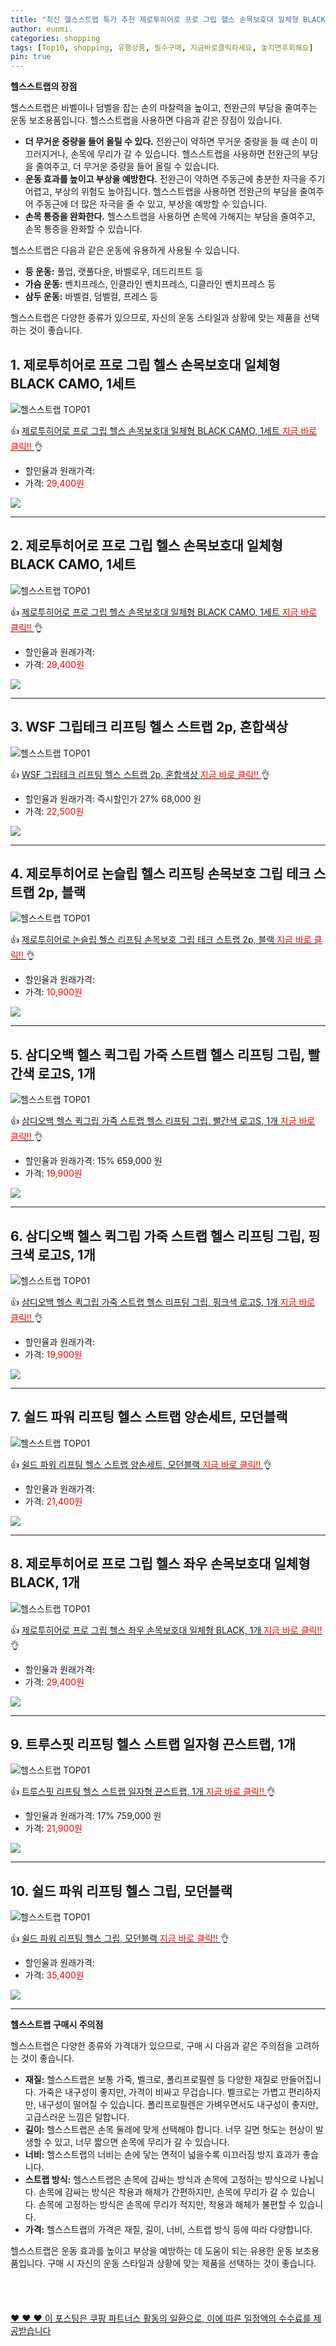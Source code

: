 ```yaml
---
title: "최신 헬스스트랩 특가 추천 제로투히어로 프로 그립 헬스 손목보호대 일체형 BLACK CAMO, 1세트 비교 장점"
author: eunmi.
categories: shopping
tags: [Top10, shopping, 유행상품, 필수구매, 지금바로클릭하세요, 놓치면후회해요]
pin: true
---
```

**헬스스트랩의 장점**

헬스스트랩은 바벨이나 덤벨을 잡는 손의 마찰력을 높이고, 전완근의 부담을 줄여주는 운동 보조용품입니다. 헬스스트랩을 사용하면 다음과 같은 장점이 있습니다.

* **더 무거운 중량을 들어 올릴 수 있다.** 전완근이 약하면 무거운 중량을 들 때 손이 미끄러지거나, 손목에 무리가 갈 수 있습니다. 헬스스트랩을 사용하면 전완근의 부담을 줄여주고, 더 무거운 중량을 들어 올릴 수 있습니다.
* **운동 효과를 높이고 부상을 예방한다.** 전완근이 약하면 주동근에 충분한 자극을 주기 어렵고, 부상의 위험도 높아집니다. 헬스스트랩을 사용하면 전완근의 부담을 줄여주어 주동근에 더 많은 자극을 줄 수 있고, 부상을 예방할 수 있습니다.
* **손목 통증을 완화한다.** 헬스스트랩을 사용하면 손목에 가해지는 부담을 줄여주고, 손목 통증을 완화할 수 있습니다.

헬스스트랩은 다음과 같은 운동에 유용하게 사용될 수 있습니다.

* **등 운동:** 풀업, 랫풀다운, 바벨로우, 데드리프트 등
* **가슴 운동:** 벤치프레스, 인클라인 벤치프레스, 디클라인 벤치프레스 등
* **삼두 운동:** 바벨컬, 덤벨컬, 프레스 등

헬스스트랩은 다양한 종류가 있으므로, 자신의 운동 스타일과 상황에 맞는 제품을 선택하는 것이 좋습니다.

   

## 1. 제로투히어로 프로 그립 헬스 손목보호대 일체형 BLACK CAMO, 1세트

![헬스스트랩 TOP01](https://thumbnail9.coupangcdn.com/thumbnails/remote/230x230ex/image/retail/images/2375810242141267-8f986195-98fc-42c4-b56d-3d93dba98189.jpg)


👍 [제로투히어로 프로 그립 헬스 손목보호대 일체형 BLACK CAMO, 1세트 <font color=red> 지금 바로 클릭!! </font> ](https://link.coupang.com/re/AFFSDP?lptag=AF3617701&subid=GithubCoopas&pageKey=2270488247&traceid=V0-153&itemId=3893405160&vendorItemId=71878019668) 👌 


- 할인율과 원래가격: 
- 가격: <span style='color:red'>29,400원</span>

[![](/discount_price.png)](https://link.coupang.com/re/AFFSDP?lptag=AF3617701&subid=GithubCoopas&pageKey=2270488247&traceid=V0-153&itemId=3893405160&vendorItemId=71878019668)

---


   

## 2. 제로투히어로 프로 그립 헬스 손목보호대 일체형 BLACK CAMO, 1세트

![헬스스트랩 TOP01](https://thumbnail9.coupangcdn.com/thumbnails/remote/230x230ex/image/retail/images/2375810242141267-8f986195-98fc-42c4-b56d-3d93dba98189.jpg)


👍 [제로투히어로 프로 그립 헬스 손목보호대 일체형 BLACK CAMO, 1세트 <font color=red> 지금 바로 클릭!! </font> ](https://link.coupang.com/re/AFFSDP?lptag=AF3617701&subid=GithubCoopas&pageKey=2270488247&traceid=V0-153&itemId=3893405160&vendorItemId=71878019668) 👌 


- 할인율과 원래가격: 
- 가격: <span style='color:red'>29,400원</span>

[![](/discount_price.png)](https://link.coupang.com/re/AFFSDP?lptag=AF3617701&subid=GithubCoopas&pageKey=2270488247&traceid=V0-153&itemId=3893405160&vendorItemId=71878019668)

---


   

## 3. WSF 그립테크 리프팅 헬스 스트랩 2p, 혼합색상

![헬스스트랩 TOP01](https://thumbnail8.coupangcdn.com/thumbnails/remote/230x230ex/image/vendor_inventory/24b4/f901218d653b3a8bce3e33a68f47c3d616c0a357a2086f2cdaa5938eb7c2.jpg)


👍 [WSF 그립테크 리프팅 헬스 스트랩 2p, 혼합색상 <font color=red> 지금 바로 클릭!! </font> ](https://link.coupang.com/re/AFFSDP?lptag=AF3617701&subid=GithubCoopas&pageKey=4823996902&traceid=V0-153&itemId=6217397457&vendorItemId=85658004333) 👌 


- 할인율과 원래가격: 즉시할인가 27%  68,000   원
- 가격: <span style='color:red'>22,500원</span>

[![](/discount_price.png)](https://link.coupang.com/re/AFFSDP?lptag=AF3617701&subid=GithubCoopas&pageKey=4823996902&traceid=V0-153&itemId=6217397457&vendorItemId=85658004333)

---


   

## 4. 제로투히어로 논슬립 헬스 리프팅 손목보호 그립 테크 스트랩 2p, 블랙

![헬스스트랩 TOP01](https://thumbnail6.coupangcdn.com/thumbnails/remote/230x230ex/image/retail/images/2020/10/23/10/3/7f4b3fae-98fa-4058-abf7-5ec8a341918f.jpg)


👍 [제로투히어로 논슬립 헬스 리프팅 손목보호 그립 테크 스트랩 2p, 블랙 <font color=red> 지금 바로 클릭!! </font> ](https://link.coupang.com/re/AFFSDP?lptag=AF3617701&subid=GithubCoopas&pageKey=6731316586&traceid=V0-153&itemId=15685537807&vendorItemId=71914090131) 👌 


- 할인율과 원래가격: 
- 가격: <span style='color:red'>10,900원</span>

[![](/discount_price.png)](https://link.coupang.com/re/AFFSDP?lptag=AF3617701&subid=GithubCoopas&pageKey=6731316586&traceid=V0-153&itemId=15685537807&vendorItemId=71914090131)

---


   

## 5. 삼디오백 헬스 퀵그립 가죽 스트랩 헬스 리프팅 그립, 빨간색 로고S, 1개

![헬스스트랩 TOP01](https://thumbnail10.coupangcdn.com/thumbnails/remote/230x230ex/image/vendor_inventory/0361/79deb9243857749829fa03ab39b2f42f2dc2509d9e32f4ea0b60f9cb7b17.jpg)


👍 [삼디오백 헬스 퀵그립 가죽 스트랩 헬스 리프팅 그립, 빨간색 로고S, 1개 <font color=red> 지금 바로 클릭!! </font> ](https://link.coupang.com/re/AFFSDP?lptag=AF3617701&subid=GithubCoopas&pageKey=7596722720&traceid=V0-153&itemId=20086476036&vendorItemId=87204677272) 👌 


- 할인율과 원래가격: 15%  659,000   원
- 가격: <span style='color:red'>19,900원</span>

[![](/discount_price.png)](https://link.coupang.com/re/AFFSDP?lptag=AF3617701&subid=GithubCoopas&pageKey=7596722720&traceid=V0-153&itemId=20086476036&vendorItemId=87204677272)

---


   

## 6. 삼디오백 헬스 퀵그립 가죽 스트랩 헬스 리프팅 그립, 핑크색 로고S, 1개

![헬스스트랩 TOP01](https://thumbnail6.coupangcdn.com/thumbnails/remote/230x230ex/image/vendor_inventory/54c3/2efd258b3b3fb7368ea3103d576ff66f652ae19aa6f3c2251608e69c8656.jpg)


👍 [삼디오백 헬스 퀵그립 가죽 스트랩 헬스 리프팅 그립, 핑크색 로고S, 1개 <font color=red> 지금 바로 클릭!! </font> ](https://link.coupang.com/re/AFFSDP?lptag=AF3617701&subid=GithubCoopas&pageKey=7596722720&traceid=V0-153&itemId=20086476035&vendorItemId=87204677324) 👌 


- 할인율과 원래가격: 
- 가격: <span style='color:red'>19,900원</span>

[![](/discount_price.png)](https://link.coupang.com/re/AFFSDP?lptag=AF3617701&subid=GithubCoopas&pageKey=7596722720&traceid=V0-153&itemId=20086476035&vendorItemId=87204677324)

---


   

## 7. 쉴드 파워 리프팅 헬스 스트랩 양손세트, 모던블랙

![헬스스트랩 TOP01](https://thumbnail6.coupangcdn.com/thumbnails/remote/230x230ex/image/retail/images/1155512286930144-60198632-7a53-489e-82a6-4823d330bf2c.jpg)


👍 [쉴드 파워 리프팅 헬스 스트랩 양손세트, 모던블랙 <font color=red> 지금 바로 클릭!! </font> ](https://link.coupang.com/re/AFFSDP?lptag=AF3617701&subid=GithubCoopas&pageKey=4888736375&traceid=V0-153&itemId=6370361868&vendorItemId=73665549919) 👌 


- 할인율과 원래가격: 
- 가격: <span style='color:red'>21,400원</span>

[![](/discount_price.png)](https://link.coupang.com/re/AFFSDP?lptag=AF3617701&subid=GithubCoopas&pageKey=4888736375&traceid=V0-153&itemId=6370361868&vendorItemId=73665549919)

---


   

## 8. 제로투히어로 프로 그립 헬스 좌우 손목보호대 일체형 BLACK, 1개

![헬스스트랩 TOP01](https://thumbnail8.coupangcdn.com/thumbnails/remote/230x230ex/image/retail/images/1637211059741349-6cecca3f-64a8-41d3-8f4e-c0a0989ab638.jpg)


👍 [제로투히어로 프로 그립 헬스 좌우 손목보호대 일체형 BLACK, 1개 <font color=red> 지금 바로 클릭!! </font> ](https://link.coupang.com/re/AFFSDP?lptag=AF3617701&subid=GithubCoopas&pageKey=7590113467&traceid=V0-153&itemId=20055020190&vendorItemId=73245654393) 👌 


- 할인율과 원래가격: 
- 가격: <span style='color:red'>29,400원</span>

[![](/discount_price.png)](https://link.coupang.com/re/AFFSDP?lptag=AF3617701&subid=GithubCoopas&pageKey=7590113467&traceid=V0-153&itemId=20055020190&vendorItemId=73245654393)

---


   

## 9. 트루스핏 리프팅 헬스 스트랩 일자형 끈스트랩, 1개

![헬스스트랩 TOP01](https://thumbnail10.coupangcdn.com/thumbnails/remote/230x230ex/image/vendor_inventory/060c/40507947e2c38733d5e6db3604a1ba19c1e357e4a7ed76b27dc0b077bb8e.jpg)


👍 [트루스핏 리프팅 헬스 스트랩 일자형 끈스트랩, 1개 <font color=red> 지금 바로 클릭!! </font> ](https://link.coupang.com/re/AFFSDP?lptag=AF3617701&subid=GithubCoopas&pageKey=7655182008&traceid=V0-153&itemId=20379355853&vendorItemId=85617707677) 👌 


- 할인율과 원래가격: 17%  759,000   원
- 가격: <span style='color:red'>21,900원</span>

[![](/discount_price.png)](https://link.coupang.com/re/AFFSDP?lptag=AF3617701&subid=GithubCoopas&pageKey=7655182008&traceid=V0-153&itemId=20379355853&vendorItemId=85617707677)

---


   

## 10. 쉴드 파워 리프팅 헬스 그립, 모던블랙

![헬스스트랩 TOP01](https://thumbnail10.coupangcdn.com/thumbnails/remote/230x230ex/image/retail/images/8464789992381-6b0b5dae-722a-46d2-a5aa-81465b1f4488.jpg)


👍 [쉴드 파워 리프팅 헬스 그립, 모던블랙 <font color=red> 지금 바로 클릭!! </font> ](https://link.coupang.com/re/AFFSDP?lptag=AF3617701&subid=GithubCoopas&pageKey=4834689166&traceid=V0-153&itemId=6242894874&vendorItemId=73538655800) 👌 


- 할인율과 원래가격: 
- 가격: <span style='color:red'>35,400원</span>

[![](/discount_price.png)](https://link.coupang.com/re/AFFSDP?lptag=AF3617701&subid=GithubCoopas&pageKey=4834689166&traceid=V0-153&itemId=6242894874&vendorItemId=73538655800)

---
**헬스스트랩 구매시 주의점**

헬스스트랩은 다양한 종류와 가격대가 있으므로, 구매 시 다음과 같은 주의점을 고려하는 것이 좋습니다.

* **재질:** 헬스스트랩은 보통 가죽, 벨크로, 폴리프로필렌 등 다양한 재질로 만들어집니다. 가죽은 내구성이 좋지만, 가격이 비싸고 무겁습니다. 벨크로는 가볍고 편리하지만, 내구성이 떨어질 수 있습니다. 폴리프로필렌은 가벼우면서도 내구성이 좋지만, 고급스러운 느낌은 덜합니다.
* **길이:** 헬스스트랩은 손목 둘레에 맞게 선택해야 합니다. 너무 길면 헛도는 현상이 발생할 수 있고, 너무 짧으면 손목에 무리가 갈 수 있습니다.
* **너비:** 헬스스트랩의 너비는 손에 닿는 면적이 넓을수록 미끄러짐 방지 효과가 좋습니다.
* **스트랩 방식:** 헬스스트랩은 손목에 감싸는 방식과 손목에 고정하는 방식으로 나뉩니다. 손목에 감싸는 방식은 착용과 해체가 간편하지만, 손목에 무리가 갈 수 있습니다. 손목에 고정하는 방식은 손목에 무리가 적지만, 착용과 해체가 불편할 수 있습니다.
* **가격:** 헬스스트랩의 가격은 재질, 길이, 너비, 스트랩 방식 등에 따라 다양합니다.

헬스스트랩은 운동 효과를 높이고 부상을 예방하는 데 도움이 되는 유용한 운동 보조용품입니다. 구매 시 자신의 운동 스타일과 상황에 맞는 제품을 선택하는 것이 좋습니다.<br><br><br><br><br> [ ❤ ❤ ❤ 이 포스팅은 쿠팡 파트너스 활동의 일환으로, 이에 따른 일정액의 수수료를 제공받습니다](https://link.coupang.com/a/bcEFyh)